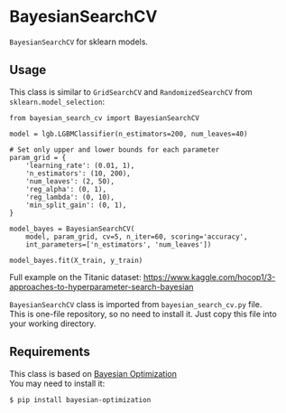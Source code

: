 # BayesianSearchCV
`BayesianSearchCV` for sklearn models.

## Usage

This class is similar to `GridSearchCV` and `RandomizedSearchCV` from `sklearn.model_selection`:

```
from bayesian_search_cv import BayesianSearchCV

model = lgb.LGBMClassifier(n_estimators=200, num_leaves=40)

# Set only upper and lower bounds for each parameter
param_grid = {
    'learning_rate': (0.01, 1),
    'n_estimators': (10, 200),
    'num_leaves': (2, 50),
    'reg_alpha': (0, 1),
    'reg_lambda': (0, 10),
    'min_split_gain': (0, 1),
}

model_bayes = BayesianSearchCV(
    model, param_grid, cv=5, n_iter=60, scoring='accuracy',
    int_parameters=['n_estimators', 'num_leaves'])

model_bayes.fit(X_train, y_train)
```

Full example on the Titanic dataset: https://www.kaggle.com/hocop1/3-approaches-to-hyperparameter-search-bayesian  

`BayesianSearchCV` class is imported from `bayesian_search_cv.py` file.  
This is one-file repository, so no need to install it. Just copy this file into your working directory.

## Requirements
This class is based on [Bayesian Optimization](https://github.com/fmfn/BayesianOptimization)  
You may need to install it:
```
$ pip install bayesian-optimization
```
